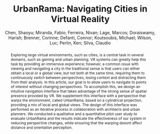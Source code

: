 ---
layout: technique
title: "UrbanRama: Navigating Cities in Virtual Reality"
system_type: "False"
technique: "True"
design_study: "False"
evaluation: "False"
data: "False"
analysis: "False"
generation: "False"
curation_and_transformation: "False"
management: "False"
modeling: "False"
urban_analysis: "False"
visualization: "True"
sunlight_access: "False"
wind_ventilation: "False"
view_impact: "False"
energy: "False"
damage_and_disaster_management: "False"
climate: "False"
sound: "False"
property_cadastre: "False"
others: "False"
lookup: "True"
browse: "True"
locate: "True"
explore: "True"
identify: "False"
compare: "True"
summarize: "False"
distribution: "False"
trends: "False"
outliers: "False"
extremes: "False"
features: "True"
target_discovery: "True"
target_access: "True"
spatial_relation: "True"
buildings: "True"
streets: "True"
nature: "False"
uniform_discretization: "False"
structural_subdivision: "False"
univariate: "False"
multivariate: "False"
volumetric: "False"
temporal: "False"
sensing: "False"
statistical: "False"
simulation_based: "False"
learning_based: "False"
surveyed: "False"
site: "False"
block: "True"
multi_block: "True"
city: "True"
va_wo_model: "False"
post_model: "False"
model_integrated: "False"
assisted_models: "False"
overlay: "False"
embedded: "False"
linked: "False"
temporal_jx: "False"
spatial_jx: "False"
filter: "False"
aggregate: "False"
embed: "True"
glyphs: "False"
bar_charts: "False"
scatterplots: "False"
matrix: "False"
parallel_coordinates: "False"
map_2d: "False"
map_3d: "True"
walking: "True"
steering: "False"
selection_based: "True"
manipulation_based: "True"
distortion: "True"
ghosting: "False"
culling: "False"
birds_view: "False"
multi_view: "False"
assisted_steering: "False"
other: "False"
vr_cave: "True"
ar: "False"
desktop: "False"
mobile: "False"
case_study: "False"
user_study: "True"
statistical_evaluation: "False"
expert_interviews: "True"
key: "8SWRV4WU"
item_type: "journalArticle"
publication_year: "2022"
author: "Chen, Shaoyu; Miranda, Fabio; Ferreira, Nivan; Lage, Marcos; Doraiswamy, Harish; Brenner, Corinne; Defanti, Connor; Koutsoubis, Michael; Wilson, Luc; Perlin, Ken; Silva, Claudio"
publication_title: "IEEE Transactions on Visualization and Computer Graphics"
isbn: "nan"
issn: "1077-2626, 1941-0506, 2160-9306"
doi: "10.1109/TVCG.2021.3099012"
url_paper: "https://ieeexplore.ieee.org/document/9495135/"
abstract_note: "nan"
date_added: "2023-01-30 00:37:06"
date_modified: "2023-01-30 00:37:06"
access_date: "2023-01-30 00:37:06"
pages: "4685-4699"
num_pages: "nan"
issue: "12"
volume: "28.0"
number_of_volumes: "nan"
journal_abbreviation: "IEEE Trans. Visual. Comput. Graphics"
short_title: "UrbanRama"
series: "nan"
series_number: "nan"
series_text: "nan"
series_title: "nan"
publisher: "nan"
place: "nan"
language: "nan"
rights: "nan"
type: "nan"
archive: "nan"
archive_location: "nan"
library_catalog: "DOI.org (Crossref)"
call_number: "nan"
extra: "nan"
notes: "nan"
link_attachments: "nan"
manual_tags: "nan"
automatic_tags: "nan"
editor: "nan"
series_editor: "nan"
translator: "nan"
contributor: "nan"
attorney_agent: "nan"
book_author: "nan"
cast_member: "nan"
commenter: "nan"
composer: "nan"
cosponsor: "nan"
counsel: "nan"
interviewer: "nan"
producer: "nan"
recipient: "nan"
reviewed_author: "nan"
scriptwriter: "nan"
words_by: "nan"
guest: "nan"
number: "nan"
edition: "nan"
running_time: "nan"
scale: "nan"
medium: "nan"
artwork_size: "nan"
filing_date: "nan"
application_number: "nan"
assignee: "nan"
issuing_authority: "nan"
country: "nan"
meeting_name: "nan"
conference_name: "nan"
court: "nan"
references: "nan"
reporter: "nan"
legal_status: "nan"
priority_numbers: "nan"
programming_language: "nan"
version: "nan"
system: "nan"
code: "nan"
code_number: "nan"
section: "nan"
session: "nan"
committee: "nan"
history: "nan"
legislative_body: "nan"
abstract: "Exploring large virtual environments, such as cities, is a central task in several domains, such as gaming and urban planning. VR systems can greatly help this task by providing an immersive experience; however, a common issue with viewing and navigating a city in the traditional sense is that users can either obtain a local or a global view, but not both at the same time, requiring them to continuously switch between perspectives, losing context and distracting them from their analysis. In this article, our goal is to allow users to navigate to points of interest without changing perspectives. To accomplish this, we design an intuitive navigation interface that takes advantage of the strong sense of spatial presence provided by VR. We supplement this interface with a perspective that warps the environment, called UrbanRama, based on a cylindrical projection, providing a mix of local and global views. The design of this interface was performed as an iterative process in collaboration with architects and urban planners. We conducted a qualitative and a quantitative pilot user study to evaluate UrbanRama and the results indicate the effectiveness of our system in reducing perspective changes, while ensuring that the warping doesnt affect distance and orientation perception."
---